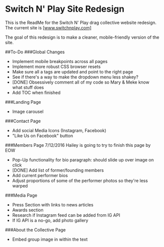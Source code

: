# Switch N' Play Site Redesign

This is the ReadMe for the Switch N' Play drag collective website redesign.
The current site is [www.switchnplay.com]

The goal of this redesign is to make a cleaner, mobile-friendly version of the site.

##To-Do
###Global Changes
- Implement mobile breakpoints across all pages
- Implement more robust CSS browser resets
- Make sure all a tags are updated and point to the right page
- See if there's a way to make the dropdown menu less shakey?
- [DONE] Obsessively comment all of my code so Mary & Meke know what stuff does
- Add TOC when finished

###Landing Page
- Image carousel

###Contact Page
- Add social Media Icons (Instagram, Facebook)
- "Like Us on Facebook" button

###Members Page
7/12/2016 Hailey is going to try to finish this page by EOW
- Pop-Up functionality for bio paragraph: should slide up over image on click
- [DONE] Add list of former/founding members
- Add current performer bios
- Adjust proportions of some of the performer photos so they're less warped

###Media Page
- Press Section with links to news articles
- Awards section
- Research if Instagram feed can be added from IG API
- If IG API is a no-go, add photo gallery

###About the Collective Page
- Embed group image in within the text
